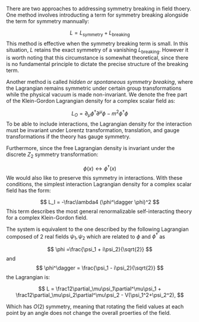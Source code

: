 There are two approaches to addressing symmetry breaking in field thoery. One method involves introducting a term for symmetry breaking alongside the term for symmetry mannually:

$$ L = L_{\text{symmetry}} + L_{\text{breaking}}
$$
This method is effective when the symmetry breaking term is small. In this situation, $L$ retains the exact symmetry of a vanishing $L_{\text{breaking}}$. However it is worth noting that this circumstance is somewhat theoretical, since there is no fundamental principle to dictate the precise structure of the breaking term.

Another method is called *hidden or spontaneous symmetry breaking*, where the Lagrangian remains symmetric under certain group transformations while the physical vacuum is made non-invariant. We denote the free part of the Klein-Gordon Lagrangian density for a complex scalar field as:

$$
L_O = \partial_\mu\phi^\dagger\partial^\mu\phi - m^2\phi^\dagger\phi
$$
To be able to include interactions, the Lagrangian density for the interaction must be invariant under Lorentz transformation, translation, and gauge transformations if the theory has gauge symmetry.

Furthermore, since the free Lagrangian density is invariant under the discrete $Z_2$ symmetry transformation:

$$
\phi(x) \leftrightarrow \phi^\dagger(x)
$$
We would also like to preserve this symmetry in interactions. With these conditions, the simplest interaction Lagrangian density for a complex scalar field has the form:

$$
L_I = -\frac\lambda4 (\phi^\dagger \phi)^2
$$
This term describes the most general renormalizable self-interacting theory for a complex Klein-Gordon field.

The system is equivalent to the one described by the following Lagrangian composed of $2$ real fields $\psi_1, \psi_2$ which are related to $\phi$ and $\phi^\dagger$ as 

$$
\phi =\frac{\psi_1 + i\psi_2}{\sqrt{2}}
$$
and 
$$
\phi^\dagger = \frac{\psi_1 - i\psi_2}{\sqrt{2}}
$$
the Lagrangian is:

$$
L = \frac12\partial_\mu\psi_1\partial^\mu\psi_1 + \frac12\partial_\mu\psi_2\partial^\mu\psi_2 - V(\psi_1^2+\psi_2^2),
$$

Which has $O(2)$ symmetry, meaning that rotating the field values at each point by an angle does not change the overall proerties of the field.